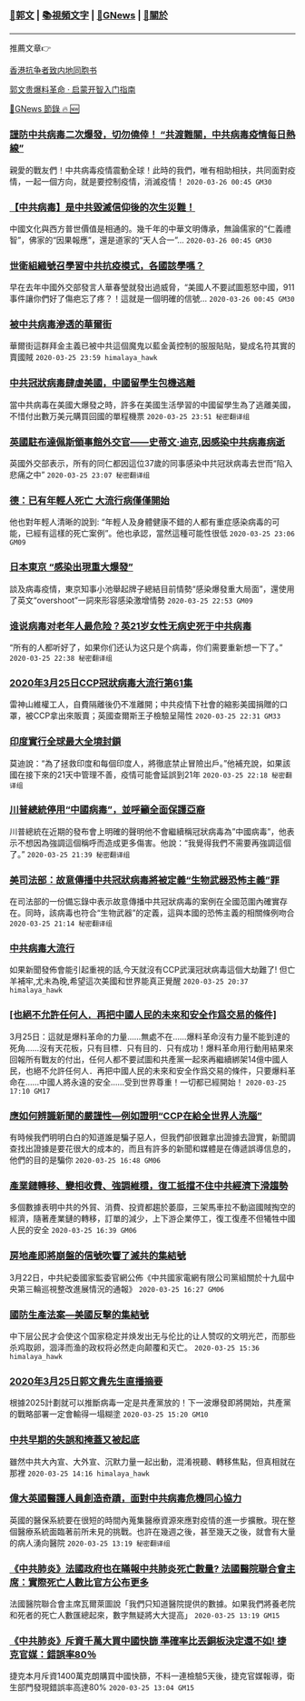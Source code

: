 ###  [:eagle:郭文](https://github.com/ourhimalayas/txt) | [:books:視頻文字](https://github.com/ourhimalayas/txt/blob/master/content/README.md) | [:newspaper:GNews](https://github.com/ourhimalayas/txt/blob/master/content/gnews/README.md) | [:pray:關於](https://github.com/ourhimalayas/home/tree/master/about)
---

推薦文章:point_right:

[香港抗争者致内地同胞书](https://github.com/ourhimalayas/news/blob/master/2019/08/a_letter_from_the_hong_kong_people.md)

[郭文贵爆料革命 · 启蒙开智入门指南](https://github.com/ourhimalayas/txt/issues/1)

[:newspaper:GNews 節錄 :fire: :new:](https://github.com/ourhimalayas/txt/blob/master/content/gnews/README.md) 



### [謹防中共病毒二次爆發，切勿僥倖！ “共渡難關，中共病毒疫情每日熱線”](/content/gnews/1/README.md)

親愛的戰友們！中共病毒疫情震動全球！此時的我們，唯有相助相扶，共同面對疫情，一起一個方向，就是要控制疫情，消滅疫情！  `2020-03-26 00:45 GM30`

### [【中共病毒】是中共毀滅信仰後的次生災難！](/content/gnews/2/README.md)

中國文化與西方普世價值是相通的。幾千年的中華文明傳承，無論儒家的“仁義禮智”，佛家的“因果報應”，還是道家的“天人合一”...  `2020-03-26 00:45 GM30`

### [世衛組織號召學習中共抗疫模式，各國該學嗎？](/content/gnews/3/README.md)

早在去年中國外交部發言人華春瑩就發出過威脅，“美國人不要試圖惹怒中國，911事件讓你們好了傷疤忘了疼？！這就是一個明確的信號...  `2020-03-26 00:45 GM30`

### [被中共病毒滲透的華爾街](/content/gnews/4/README.md)

華爾街這群拜金主義已被中共這個魔鬼以藍金黃控制的服服貼貼，變成名符其實的賣國賊  `2020-03-25 23:59 himalaya_hawk`

### [中共冠狀病毒肆虐美國，中國留學生包機逃離](/content/gnews/5/README.md)

當中共病毒在美國大爆發之時，許多在美國生活學習的中國留學生為了逃離美國，不惜付出數万美元購買回國的單程機票  `2020-03-25 23:51 秘密翻译组`

### [英國駐布達佩斯領事館外交官——史蒂文·迪克,因感染中共病毒病逝](/content/gnews/6/README.md)

英國外交部表示，所有的同仁都因這位37歲的同事感染中共冠狀病毒去世而“陷入悲痛之中”  `2020-03-25 23:07 秘密翻译组`

### [德：已有年輕人死亡 大流行病僅僅開始](/content/gnews/7/README.md)

他也對年輕人清晰的說到: “年輕人及身體健康不錯的人都有重症感染病毒的可能，已經有這樣的死亡案例”。他也承認，當然這種可能性很低  `2020-03-25 23:06 GM09`

### [日本東京 “感染出現重大爆發”](/content/gnews/8/README.md)

談及病毒疫情，東京知事小池舉起牌子總結目前情勢“感染爆發重大局面”，還使用了英文“overshoot”一詞來形容感染激增情勢  `2020-03-25 22:53 GM09`

### [谁说病毒对老年人最危险？英21岁女性无病史死于中共病毒](/content/gnews/9/README.md)

“所有的人都听好了，如果你们还认为这只是个病毒，你们需要重新想一下了。”  `2020-03-25 22:38 秘密翻译组`

### [2020年3月25日CCP冠狀病毒大流行第61集](/content/gnews/10/README.md)

雷神山維權工人，自費隔離後仍不准離開；中共疫情下社會的縮影美國捐贈的口罩，被CCP拿出來販賣；英國查爾斯王子檢驗呈陽性  `2020-03-25 22:31 GM33`

### [印度實行全球最大全境封鎖](/content/gnews/11/README.md)

莫迪說：“為了拯救印度和每個印度人，將徹底禁止冒險出戶。”他補充說，如果該國在接下來的21天中管理不善，疫情可能會延誤到21年  `2020-03-25 22:18 秘密翻译组`

### [川普總統停用“中國病毒”，並呼籲全面保護亞裔](/content/gnews/12/README.md)

川普總統在近期的發布會上明確的聲明他不會繼續稱冠狀病毒為”中國病毒”，他表示不想因為強調這個稱呼而造成更多傷害。他說：“我覺得我們不需要再強調這個了。”  `2020-03-25 21:39 秘密翻译组`

### [美司法部：故意傳播中共冠狀病毒將被定義“生物武器恐怖主義”罪](/content/gnews/13/README.md)

在司法部的一份備忘錄中表示故意傳播中共冠狀病毒的案例在全國范圍內確實存在。同時，該病毒也符合“生物武器”的定義，這與本國的恐怖主義的相關條例吻合  `2020-03-25 21:14 秘密翻译组`

### [中共病毒大流行](/content/gnews/14/README.md)

如果新聞發佈會能引起重視的話,今天就沒有CCP武漢冠狀病毒這個大劫難了! 但亡羊補牢,尤未為晚,希望這次美國和世界能真正覺醒  `2020-03-25 20:37 himalaya_hawk`

### [[也絕不允許任何人．再把中國人民的未來和安全作爲交易的條件]](/content/gnews/15/README.md)

3月25日：這就是爆料革命的力量……無處不在……爆料革命沒有力量不能到達的死角……沒有天花板，只有目標．只有目的．只有成功！爆料革命用行動用結果來回報所有戰友的付出，任何人都不要試圖和共產黨一起來再繼續綁架14億中國人民，也絕不允許任何人．再把中國人民的未來和安全作爲交易的條件，只要爆料革命在……中國人將永遠的安全……受到世界尊重！一切都已經開始！  `2020-03-25 17:10 GM17`

### [應如何辨識新聞的嚴謹性—例如證明“CCP在給全世界人洗腦”](/content/gnews/16/README.md)

有時候我們明明白白的知道誰是騙子惡人，但我們卻很難拿出證據去證實，新聞調查找出證據是要花很大的成本的，而且有許多的新聞和媒體是在傳遞誤導信息的，他們的目的是騙你  `2020-03-25 16:48 GM06`

### [產業鏈轉移、變相收費、強調維穩，復工抵擋不住中共經濟下滑趨勢](/content/gnews/17/README.md)

多個數據表明中共的外貿、消費、投資都趨於萎靡，三架馬車拉不動盜國賊掏空的經濟，隨著產業鏈的轉移，訂單的減少，上下游企業停工，復工復產不但犧牲中國人民的安全  `2020-03-25 16:39 GM06`

### [房地產即將崩盤的信號吹響了滅共的集結號](/content/gnews/18/README.md)

3月22日，中共紀委國家監委官網公佈《中共國家電網有限公司黨組關於十九屆中央第三輪巡視整改進展情況的通報》  `2020-03-25 16:27 GM06`

### [國防生產法案—美國反擊的集結號](/content/gnews/19/README.md)

中下层公民才会使这个国家稳定并焕发出无与伦比的让人赞叹的文明光芒，而那些杀鸡取卵，涸泽而渔的政权将必然走向颠覆和灭亡。  `2020-03-25 15:36 himalaya_hawk`

### [2020年3月25日郭文貴先生直播摘要](/content/gnews/20/README.md)

根據2025計劃就可以推斷病毒一定是共產黨放的！下一波爆發即將開始，共產黨的戰略部署一定會輸得一塌糊塗  `2020-03-25 15:20 GM10`

### [中共早期的失誤和掩蓋又被起底](/content/gnews/21/README.md)

雖然中共大內宣、大外宣、沉默力量一起出動，混淆視聽、轉移焦點，但真相就在那裡  `2020-03-25 14:16 himalaya_hawk`

### [偉大英國醫護人員創造奇蹟，面對中共病毒危機同心協力](/content/gnews/22/README.md)

英國的醫保系統要在很短的時間內蒐集醫療資源來應對疫情的進一步擴散。現在整個醫療系統面臨著前所未見的挑戰。也許在幾週之後，甚至幾天之後，就會有大量的病人湧向醫院  `2020-03-25 13:19 秘密翻译组`

### [《中共肺炎》法國政府也在瞞報中共肺炎死亡數量? 法國醫院聯合會主席：實際死亡人數比官方公布更多](/content/gnews/23/README.md)

法國醫院聯合會主席瓦爾萊圖說「我們只知道醫院提供的數據。如果我們將養老院和死者的死亡人數匯總起來，數字無疑將大大提高」  `2020-03-25 13:19 GM15`

### [《中共肺炎》斥資千萬大買中國快篩 準確率比丟銅板決定還不如! 捷克官媒：錯誤率80％](/content/gnews/24/README.md)

捷克本月斥資1400萬克朗購買中國快篩，不料一連檢驗5天後，捷克官媒報導，衛生部門發現錯誤率高達80%  `2020-03-25 13:04 GM15`

